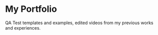 # My Portfolio
QA Test templates and examples, edited videos from my previous works and experiences.
